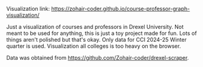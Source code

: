 Visualization link: https://zohair-coder.github.io/course-professor-graph-visualization/

Just a visualization of courses and professors in Drexel University. Not meant to be used for anything, this is just a toy project made for fun. Lots of things aren't polished but that's okay. Only data for CCI 2024-25 Winter quarter is used. Visualization all colleges is too heavy on the browser.

Data was obtained from https://github.com/Zohair-coder/drexel-scraper.
